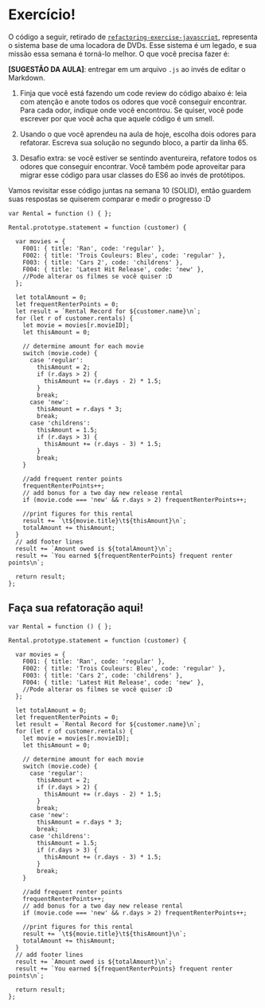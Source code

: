 # Exercício!

O código a seguir, retirado de [`refactoring-exercise-javascript`](https://github.com/greatersum/refactoring-exercise-javascript/), representa o sistema base de uma locadora de DVDs. Esse sistema é um legado, e sua missão essa semana é torná-lo melhor. O que você precisa fazer é:

**[SUGESTÃO DA AULA]**: entregar em um arquivo `.js` ao invés de editar o Markdown.

1. Finja que você está fazendo um code review do código abaixo é: leia com atenção e anote todos os odores que você conseguir encontrar. Para cada odor, indique onde você encontrou. Se quiser, você pode escrever por que você acha que aquele código é um smell.

2. Usando o que você aprendeu na aula de hoje, escolha dois odores para refatorar. Escreva sua solução no segundo bloco, a partir da linha 65.

3. Desafio extra: se você estiver se sentindo aventureira, refatore todos os odores que conseguir encontrar. Você também pode aproveitar para migrar esse código para usar classes do ES6 ao invés de protótipos.

Vamos revisitar esse código juntas na semana 10 (SOLID), então guardem suas respostas se quiserem comparar e medir o progresso :D

```
var Rental = function () { };

Rental.prototype.statement = function (customer) {

  var movies = {
    F001: { title: 'Ran', code: 'regular' },
    F002: { title: 'Trois Couleurs: Bleu', code: 'regular' },
    F003: { title: 'Cars 2', code: 'childrens' },
    F004: { title: 'Latest Hit Release', code: 'new' },
    //Pode alterar os filmes se você quiser :D
  };

  let totalAmount = 0;
  let frequentRenterPoints = 0;
  let result = `Rental Record for ${customer.name}\n`;
  for (let r of customer.rentals) {
    let movie = movies[r.movieID];
    let thisAmount = 0;

    // determine amount for each movie
    switch (movie.code) {
      case 'regular':
        thisAmount = 2;
        if (r.days > 2) {
          thisAmount += (r.days - 2) * 1.5;
        }
        break;
      case 'new':
        thisAmount = r.days * 3;
        break;
      case 'childrens':
        thisAmount = 1.5;
        if (r.days > 3) {
          thisAmount += (r.days - 3) * 1.5;
        }
        break;
    }

    //add frequent renter points
    frequentRenterPoints++;
    // add bonus for a two day new release rental
    if (movie.code === 'new' && r.days > 2) frequentRenterPoints++;

    //print figures for this rental
    result += `\t${movie.title}\t${thisAmount}\n`;
    totalAmount += thisAmount;
  }
  // add footer lines
  result += `Amount owed is ${totalAmount}\n`;
  result += `You earned ${frequentRenterPoints} frequent renter points\n`;

  return result;
};
```

## Faça sua refatoração aqui!

```
var Rental = function () { };

Rental.prototype.statement = function (customer) {

  var movies = {
    F001: { title: 'Ran', code: 'regular' },
    F002: { title: 'Trois Couleurs: Bleu', code: 'regular' },
    F003: { title: 'Cars 2', code: 'childrens' },
    F004: { title: 'Latest Hit Release', code: 'new' },
    //Pode alterar os filmes se você quiser :D
  };

  let totalAmount = 0;
  let frequentRenterPoints = 0;
  let result = `Rental Record for ${customer.name}\n`;
  for (let r of customer.rentals) {
    let movie = movies[r.movieID];
    let thisAmount = 0;

    // determine amount for each movie
    switch (movie.code) {
      case 'regular':
        thisAmount = 2;
        if (r.days > 2) {
          thisAmount += (r.days - 2) * 1.5;
        }
        break;
      case 'new':
        thisAmount = r.days * 3;
        break;
      case 'childrens':
        thisAmount = 1.5;
        if (r.days > 3) {
          thisAmount += (r.days - 3) * 1.5;
        }
        break;
    }

    //add frequent renter points
    frequentRenterPoints++;
    // add bonus for a two day new release rental
    if (movie.code === 'new' && r.days > 2) frequentRenterPoints++;

    //print figures for this rental
    result += `\t${movie.title}\t${thisAmount}\n`;
    totalAmount += thisAmount;
  }
  // add footer lines
  result += `Amount owed is ${totalAmount}\n`;
  result += `You earned ${frequentRenterPoints} frequent renter points\n`;

  return result;
};
```
